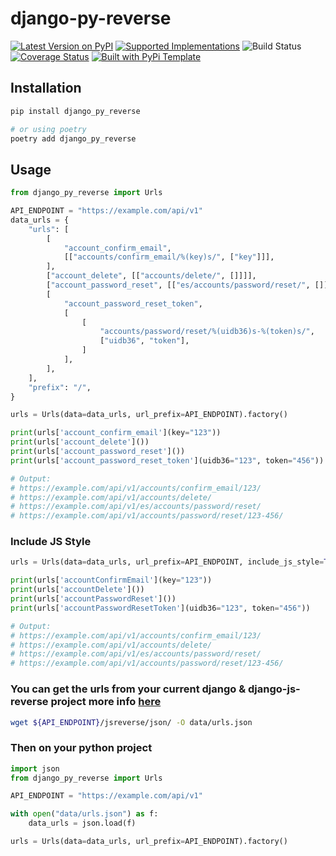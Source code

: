 # django-py-reverse

> 

[![Latest Version on PyPI](https://img.shields.io/pypi/v/django_py_reverse.svg)](https://pypi.python.org/pypi/django_py_reverse/)
[![Supported Implementations](https://img.shields.io/pypi/pyversions/django_py_reverse.svg)](https://pypi.python.org/pypi/django_py_reverse/)
![Build Status](https://github.com/robertpro/django-py-reverse/actions/workflows/test.yaml/badge.svg)
[![Coverage Status](https://coveralls.io/repos/github/https://github.com/robertpro/django-py-reverse/badge.svg?branch=master)](https://coveralls.io/github/https://github.com/robertpro/django-py-reverse?branch=master)
[![Built with PyPi Template](https://img.shields.io/badge/PyPi_Template-v0.6.1-blue.svg)](https://github.com/christophevg/pypi-template)


## Installation

```bash
pip install django_py_reverse

# or using poetry
poetry add django_py_reverse
```

## Usage

```python
from django_py_reverse import Urls

API_ENDPOINT = "https://example.com/api/v1"
data_urls = {
    "urls": [
        [
            "account_confirm_email",
            [["accounts/confirm_email/%(key)s/", ["key"]]],
        ],
        ["account_delete", [["accounts/delete/", []]]],
        ["account_password_reset", [["es/accounts/password/reset/", []]]],
        [
            "account_password_reset_token",
            [
                [
                    "accounts/password/reset/%(uidb36)s-%(token)s/",
                    ["uidb36", "token"],
                ]
            ],
        ],
    ],
    "prefix": "/",
}

urls = Urls(data=data_urls, url_prefix=API_ENDPOINT).factory()

print(urls['account_confirm_email'](key="123"))
print(urls['account_delete']())
print(urls['account_password_reset']())
print(urls['account_password_reset_token'](uidb36="123", token="456"))

# Output:
# https://example.com/api/v1/accounts/confirm_email/123/
# https://example.com/api/v1/accounts/delete/
# https://example.com/api/v1/es/accounts/password/reset/
# https://example.com/api/v1/accounts/password/reset/123-456/
```

### Include JS Style

```python
urls = Urls(data=data_urls, url_prefix=API_ENDPOINT, include_js_style=True).factory()

print(urls['accountConfirmEmail'](key="123"))
print(urls['accountDelete']())
print(urls['accountPasswordReset']())
print(urls['accountPasswordResetToken'](uidb36="123", token="456"))

# Output:
# https://example.com/api/v1/accounts/confirm_email/123/
# https://example.com/api/v1/accounts/delete/
# https://example.com/api/v1/es/accounts/password/reset/
# https://example.com/api/v1/accounts/password/reset/123-456/
```

### You can get the urls from your current django & django-js-reverse project more info [here](https://pypi.org/project/django-js-reverse/)

```bash
wget ${API_ENDPOINT}/jsreverse/json/ -O data/urls.json
```

### Then on your python project

```python
import json
from django_py_reverse import Urls

API_ENDPOINT = "https://example.com/api/v1"

with open("data/urls.json") as f:
    data_urls = json.load(f)

urls = Urls(data=data_urls, url_prefix=API_ENDPOINT).factory()
```